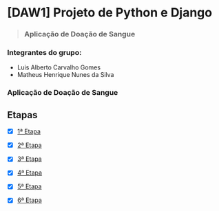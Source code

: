 # [DAW1] Projeto de Python e Django
> ### Aplicação de Doação de Sangue

### Integrantes do grupo:
* Luis Alberto Carvalho Gomes
* Matheus Henrique Nunes da Silva

### Aplicação de Doação de Sangue


## Etapas
- [x] [1ª Etapa](https://github.com/matheeushns/-DAW1-Projeto-Python-Django/blob/2d5791abbaf8e9444d346495cf2a98544e75ea69/1a%20Etapa/1aEtapa.md)

- [x] [2ª Etapa](https://github.com/matheeushns/-DAW1-Projeto-Python-Django/blob/5e2a85d27bdcc238be082398ea225cfc2766f271/1a%20Etapa/2aEtapa.md)

- [x] [3ª Etapa](https://github.com/matheeushns/-DAW1-Projeto-Python-Django/blob/5e2a85d27bdcc238be082398ea225cfc2766f271/1a%20Etapa/3aEtapa.md)

- [x] [4ª Etapa](https://github.com/matheeushns/-DAW1-Projeto-Python-Django/blob/5e2a85d27bdcc238be082398ea225cfc2766f271/1a%20Etapa/4aEtapa.md)

- [x] [5ª Etapa](https://github.com/matheeushns/-DAW1-Projeto-Python-Django/blob/b0c6f6caa114c8f7349fc2ddfb523fe92427b48e/1a%20Etapa/5aEtapa.md)

- [x] [6ª Etapa](https://github.com/matheeushns/-DAW1-Projeto-Python-Django/blob/b0946c2fb6b3d4e24fe63076960ee068bab390eb/1a%20Etapa/6aEtapa.md)
